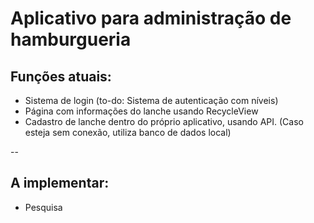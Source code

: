 # Aplicativo para administração de hamburgueria

## Funções atuais:
- Sistema de login (to-do: Sistema de autenticação com níveis)
- Página com informações do lanche usando RecycleView
- Cadastro de lanche dentro do próprio aplicativo, usando API. (Caso esteja sem conexão, utiliza banco de dados local)

--

## A implementar:
- Pesquisa
